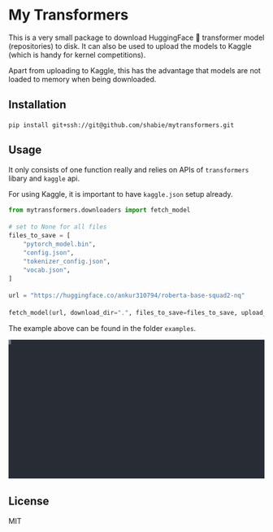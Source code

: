 # My Transformers

This is a very small package to download HuggingFace 🤗 transformer model (repositories) to disk. It can also
be used to upload the models to Kaggle (which is handy for kernel competitions).

Apart from uploading to Kaggle, this has the advantage that models are not loaded to memory when being downloaded.

## Installation

`pip install git+ssh://git@github.com/shabie/mytransformers.git`

## Usage
It only consists of one function really and relies on APIs of `transformers` libary and `kaggle`
api.

For using Kaggle, it is important to have `kaggle.json` setup already.

```python
from mytransformers.downloaders import fetch_model

# set to None for all files
files_to_save = [
    "pytorch_model.bin",
    "config.json",
    "tokenizer_config.json",
    "vocab.json",
]

url = "https://huggingface.co/ankur310794/roberta-base-squad2-nq"

fetch_model(url, download_dir=".", files_to_save=files_to_save, upload_to_kaggle=True)
```

The example above can be found in the folder `examples`.


![example of fetch model](examples/example.svg)

## License
MIT
